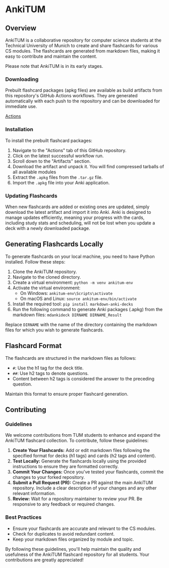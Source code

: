 # AnkiTUM

## Overview
AnkiTUM is a collaborative repository for computer science students at the Technical University of Munich to create and share flashcards for various CS modules. The flashcards are generated from markdown files, making it easy to contribute and maintain the content.

Please note that AnkiTUM is in its early stages.

### Downloading
Prebuilt flashcard packages (apkg files) are available as build artifacts from this repository's GitHub Actions workflows. They are generated automatically with each push to the repository and can be downloaded for immediate use.

[Actions](https://github.com/hmelder/AnkiTUM/actions)

### Installation
To install the prebuilt flashcard packages:

1. Navigate to the "Actions" tab of this GitHub repository.
2. Click on the latest successful workflow run.
3. Scroll down to the "Artifacts" section.
4. Download the artifact and unpack it. You will find compressed tarballs of all available modules
5. Extract the `.apkg` files from the `.tar.gz` file.
6. Import the `.apkg` file into your Anki application.

### Updating Flashcards
When new flashcards are added or existing ones are updated, simply download the latest artifact and import it into Anki. Anki is designed to manage updates efficiently, meaning your progress with the cards, including study stats and scheduling, will not be lost when you update a deck with a newly downloaded package.

## Generating Flashcards Locally
To generate flashcards on your local machine, you need to have Python installed. Follow these steps:

1. Clone the AnkiTUM repository.
2. Navigate to the cloned directory.
3. Create a virtual environment: `python -m venv ankitum-env`
4. Activate the virtual environment:
   - On Windows: `ankitum-env\Scripts\activate`
   - On macOS and Linux: `source ankitum-env/bin/activate`
5. Install the required tool: `pip install markdown-anki-decks`
6. Run the following command to generate Anki packages (.apkg) from the markdown files: `mdankideck DIRNAME DIRNAME_Result`

Replace `DIRNAME` with the name of the directory containing the markdown files for which you wish to generate flashcards.

## Flashcard Format
The flashcards are structured in the markdown files as follows:

- `#`: Use the h1 tag for the deck title.
- `##`: Use h2 tags to denote questions.
- Content between h2 tags is considered the answer to the preceding question.

Maintain this format to ensure proper flashcard generation.

## Contributing

### Guidelines
We welcome contributions from TUM students to enhance and expand the AnkiTUM flashcard collection. To contribute, follow these guidelines:

1. **Create Your Flashcards:** Add or edit markdown files following the specified format for decks (h1 tags) and cards (h2 tags and content).
2. **Test Locally:** Generate the flashcards locally using the provided instructions to ensure they are formatted correctly.
3. **Commit Your Changes:** Once you've tested your flashcards, commit the changes to your forked repository.
4. **Submit a Pull Request (PR):** Create a PR against the main AnkiTUM repository. Include a clear description of your changes and any other relevant information.
5. **Review:** Wait for a repository maintainer to review your PR. Be responsive to any feedback or required changes.

### Best Practices
- Ensure your flashcards are accurate and relevant to the CS modules.
- Check for duplicates to avoid redundant content.
- Keep your markdown files organized by module and topic.

By following these guidelines, you'll help maintain the quality and usefulness of the AnkiTUM flashcard repository for all students. Your contributions are greatly appreciated!
